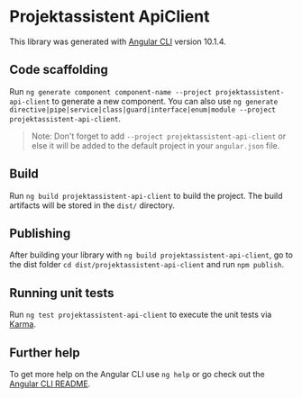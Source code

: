 # Projektassistent ApiClient

This library was generated with [Angular CLI](https://github.com/angular/angular-cli) version 10.1.4.

## Code scaffolding

Run `ng generate component component-name --project projektassistent-api-client` to generate a new component. You can also use `ng generate directive|pipe|service|class|guard|interface|enum|module --project projektassistent-api-client`.

> Note: Don't forget to add `--project projektassistent-api-client` or else it will be added to the default project in your `angular.json` file.

## Build

Run `ng build projektassistent-api-client` to build the project. The build artifacts will be stored in the `dist/` directory.

## Publishing

After building your library with `ng build projektassistent-api-client`, go to the dist folder `cd dist/projektassistent-api-client` and run `npm publish`.

## Running unit tests

Run `ng test projektassistent-api-client` to execute the unit tests via [Karma](https://karma-runner.github.io).

## Further help

To get more help on the Angular CLI use `ng help` or go check out the [Angular CLI README](https://github.com/angular/angular-cli/blob/master/README.md).
